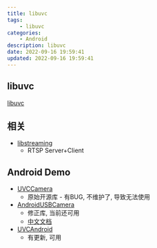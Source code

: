 ```yaml
---
title: libuvc
tags: 
    - libuvc
categories: 
    - Android
description: libuvc
date: 2022-09-16 19:59:41
updated: 2022-09-16 19:59:41
---
```


## libuvc

[libuvc](https://github.com/libuvc/libuvc)

## 相关

+ [libstreaming](https://github.com/saki4510t/libstreaming)
  + RTSP Server+Client

## Android Demo

+ [UVCCamera](https://github.com/saki4510t/UVCCamera)
  + 原始开源库 - 有BUG, 不维护了, 导致无法使用
+ [AndroidUSBCamera](https://github.com/jiangdongguo/AndroidUSBCamera)
  + 修正库, 当前还可用
  + [中文文档](https://juejin.cn/post/7115229806844706847)
+ [UVCAndroid](https://github.com/shiyinghan/UVCAndroid)
  + 有更新, 可用
